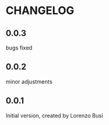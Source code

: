 # CHANGELOG

## 0.0.3

bugs fixed

## 0.0.2

minor adjustments

## 0.0.1

Initial version, created by Lorenzo Busi
